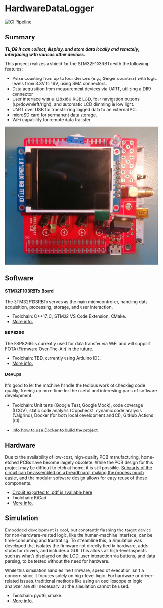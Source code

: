 # HardwareDataLogger

[![CI Pipeline](https://github.com/RobertGawron/HardwareDataLogger/actions/workflows/ci.yaml/badge.svg)](https://github.com/RobertGawron/HardwareDataLogger/actions/workflows/ci.yaml)

## Summary

**_TL;DR It can collect, display, and store data locally and remotely, interfacing with various other devices._**

This project realizes a shield for the STM32F103RBTx with the following features:

* Pulse counting from up to four devices (e.g., Geiger counters) with logic levels from 3.3V to 16V, using SMA connectors.
* Data acquisition from measurement devices via UART, utilizing a DB9 connector.
* User interface with a 128x160 RGB LCD, four navigation buttons (up/down/left/right), and automatic LCD dimming in low light.
* UART over USB for transferring logged data to an external PC.
* microSD card for permanent data storage.
* WiFi capability for remote data transfer.

![Picture of Hardware Data Logger](./Documentation/Pictures/Device_09_09_2024.jpg)

## Software

#### STM32F103RBTx Board
The STM32F103RBTx serves as the main microcontroller, handling data acquisition, processing, storage, and user interaction.

* Toolchain: C++17, C, STM32 VS Code Extension, CMake.
* [More info.](./Software/STM32F103RBTx/README.md)

#### ESP8266
The ESP8266 is currently used for data transfer via WiFi and will support FOTA (Firmware Over-The-Air) in the future.

* Toolchain: TBD, currently using Arduino IDE.
* [More info.](./Software/ESP8266MOD/README.md)

#### DevOps

It's good to let the machine handle the tedious work of checking code quality, freeing up more time for the useful and interesting parts of software development.

* Toolchain: Unit tests (Google Test, Google Mock), code coverage (LCOV), static code analysis (Cppcheck), dynamic code analysis (Valgrind), Docker (for both local development and CI), GitHub Actions (CI).

* [Info how to use Docker to build the project.](./DevOps/README.md)


## Hardware

Due to the availability of low-cost, high-quality PCB manufacturing, home-etched PCBs have become largely obsolete. While the PCB design for this project may be difficult to etch at home, it is still possible. [Subparts of the circuit can be assembled on a breadboard, making the process much easier](./Documentation/Pictures/Device_30_08_2021.jpg), and the modular software design allows for easy reuse of these components.

* [Circuit exported to .pdf is available here](./Documentation/Circuit/Logger.pdf)
* Toolchain: KiCad
* [More info.](./Hardware/Logger/README.md)


## Simulation

Embedded development is cool, but constantly flashing the target device for non-hardware-related logic, like the human-machine interface, can be time-consuming and frustrating. To streamline this, a simulation was developed that isolates the firmware not directly tied to hardware, adds stubs for drivers, and includes a GUI. This allows all high-level aspects, such as what’s displayed on the LCD, user interaction via buttons, and data parsing, to be tested without the need for hardware.

While this simulation handles the firmware, speed of execution isn't a concern since it focuses solely on high-level logic. For hardware or driver-related issues, traditional methods like using an oscilloscope or logic analyzer are still necessary, as the simulation cannot be used.

* Toolchain: pyqt6, cmake.
* [More info.](./Simulation/FirmwarePCSimulator/README.md)
